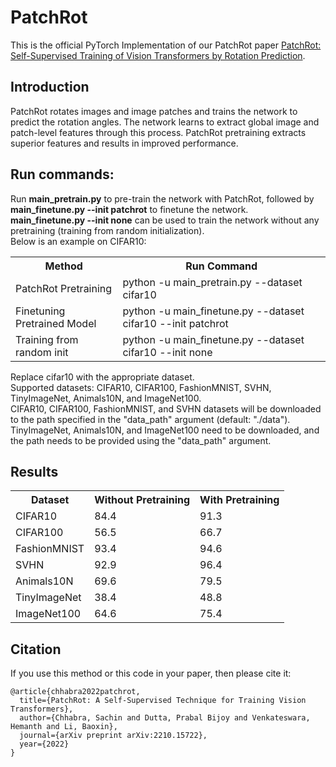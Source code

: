 # PatchRot
This is the official PyTorch Implementation of our PatchRot paper [PatchRot: Self-Supervised Training of Vision Transformers by Rotation Prediction](https://arxiv.org/abs/2210.15722). <br>

## Introduction
PatchRot rotates images and image patches and trains the network to predict the rotation angles. 
The network learns to extract global image and patch-level features through this process. 
PatchRot pretraining extracts superior features and results in improved performance. <br>

## Run commands:
Run <strong>main_pretrain.py</strong> to pre-train the network with PatchRot, followed by <strong>main_finetune.py --init patchrot</strong> to finetune the network.<br>
<strong>main_finetune.py --init none</strong> can be used to train the network without any pretraining (training from random initialization).<br>
Below is an example on CIFAR10:
<table>
  <tr>
    <th>Method</th>
    <th>Run Command</th>
  </tr>
  <tr>
    <td>PatchRot Pretraining</td>
    <td>python -u main_pretrain.py --dataset cifar10</td>
  </tr>
  <tr>
    <td>Finetuning Pretrained Model</td>
    <td>python -u main_finetune.py --dataset cifar10 --init patchrot</td>
  </tr>
  <tr>
    <td>Training from random init</td>
    <td>python -u main_finetune.py --dataset cifar10 --init none</td>
  </tr>
</table>
Replace cifar10 with the appropriate dataset. <br>
Supported datasets: CIFAR10, CIFAR100, FashionMNIST, SVHN, TinyImageNet, Animals10N, and ImageNet100. <br>
CIFAR10, CIFAR100, FashionMNIST, and SVHN datasets will be downloaded to the path specified in the "data_path" argument (default: "./data").<br>
TinyImageNet, Animals10N, and ImageNet100 need to be downloaded, and the path needs to be provided using the "data_path" argument. 

## Results
<table>
  <tr>
    <th>Dataset</th>
    <th>Without Pretraining</th>
    <th>With Pretraining</th>
  </tr>
  <tr>
    <td>CIFAR10</td>
    <td>84.4</td>
    <td>91.3</td>
  </tr>
  <tr>
    <td>CIFAR100</td>
    <td>56.5</td>
    <td>66.7</td>
  </tr>
  <tr>
    <td>FashionMNIST</td>
    <td>93.4</td>
    <td>94.6</td>
  </tr>
  <tr>
    <td>SVHN</td>
    <td>92.9</td>
    <td>96.4</td>
  </tr>
  <tr>
    <td>Animals10N</td>
    <td>69.6</td>
    <td>79.5</td>
  </tr>
  <tr>
    <td>TinyImageNet</td>
    <td>38.4</td>
    <td>48.8</td>
  </tr>
  <tr>
    <td>ImageNet100</td>
    <td>64.6</td>
    <td>75.4</td>
  </tr>
</table>

## Citation
If you use this method or this code in your paper, then please cite it:

```
@article{chhabra2022patchrot,
  title={PatchRot: A Self-Supervised Technique for Training Vision Transformers},
  author={Chhabra, Sachin and Dutta, Prabal Bijoy and Venkateswara, Hemanth and Li, Baoxin},
  journal={arXiv preprint arXiv:2210.15722},
  year={2022}
}
```
